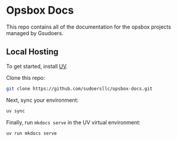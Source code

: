 # Opsbox Docs
This repo contains all of the documentation for the opsbox projects managed by Gsudoers.

## Local Hosting
To get started, install [UV](https://docs.astral.sh/uv/).

Clone this repo:
```bash
git clone https://github.com/sudoersllc/opsbox-docs.git
```

Next, sync your environment:
```bash
uv sync
```

Finally, run `mkdocs serve` in the UV virtual environment:
```bash
uv run mkdocs serve
```